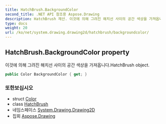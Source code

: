 ```yaml
---
title: HatchBrush.BackgroundColor
second_title: .NET API 참조용 Aspose.Drawing
description: HatchBrush 재산. 이것에 의해 그려진 해치선 사이의 공간 색상을 가져옵니다.HatchBrush object.
type: docs
weight: 20
url: /ko/net/system.drawing.drawing2d/hatchbrush/backgroundcolor/
---
```

## HatchBrush.BackgroundColor property

이것에 의해 그려진 해치선 사이의 공간 색상을 가져옵니다.HatchBrush object.

```csharp
public Color BackgroundColor { get; }
```

### 또한보십시오

* struct [Color](../../../system.drawing/color/)
* class [HatchBrush](../)
* 네임스페이스 [System.Drawing.Drawing2D](../../hatchbrush/)
* 집회 [Aspose.Drawing](../../../)



